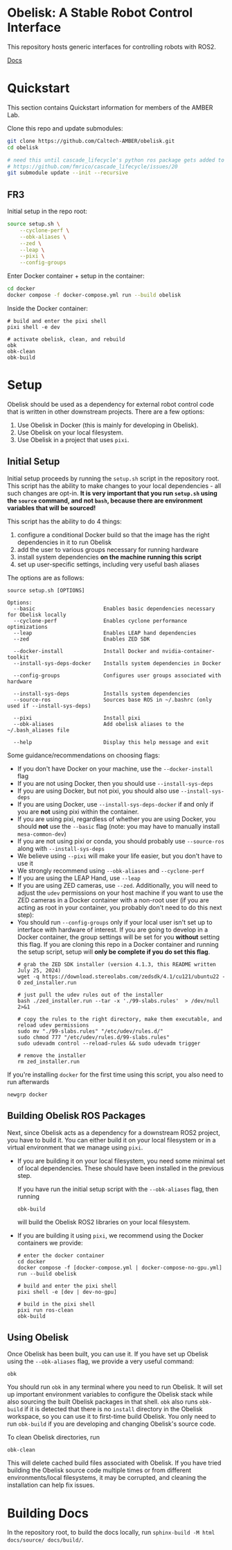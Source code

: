 # Obelisk: A Stable Robot Control Interface
This repository hosts generic interfaces for controlling robots with ROS2.

[Docs](https://caltech-amber.github.io/obelisk/)

# Quickstart

This section contains Quickstart information for members of the AMBER Lab.

Clone this repo and update submodules:
```bash
git clone https://github.com/Caltech-AMBER/obelisk.git
cd obelisk

# need this until cascade_lifecycle's python ros package gets added to the ROS index
# https://github.com/fmrico/cascade_lifecycle/issues/20
git submodule update --init --recursive
```

## FR3
Initial setup in the repo root:
```bash
source setup.sh \
    --cyclone-perf \
    --obk-aliases \
    --zed \
    --leap \
    --pixi \
    --config-groups
```

Enter Docker container + setup in the container:
```bash
cd docker
docker compose -f docker-compose.yml run --build obelisk
```

Inside the Docker container:
```
# build and enter the pixi shell
pixi shell -e dev

# activate obelisk, clean, and rebuild
obk
obk-clean
obk-build
```

# Setup
Obelisk should be used as a dependency for external robot control code that is written in other downstream projects. There are a few options:
1. Use Obelisk in Docker (this is mainly for developing in Obelisk).
2. Use Obelisk on your local filesystem.
3. Use Obelisk in a project that uses `pixi`.

## Initial Setup
Initial setup proceeds by running the `setup.sh` script in the repository root. This script has the ability to make changes to your local dependencies - all such changes are opt-in. **It is very important that you run `setup.sh` using the `source` command, and not `bash`, because there are environment variables that will be sourced!**

This script has the ability to do 4 things:
1. configure a conditional Docker build so that the image has the right dependencies in it to run Obelisk
2. add the user to various groups necessary for running hardware
3. install system dependencies **on the machine running this script**
4. set up user-specific settings, including very useful bash aliases

The options are as follows:
```
source setup.sh [OPTIONS]

Options:
  --basic                      Enables basic dependencies necessary for Obelisk locally
  --cyclone-perf               Enables cyclone performance optimizations
  --leap                       Enables LEAP hand dependencies
  --zed                        Enables ZED SDK

  --docker-install             Install Docker and nvidia-container-toolkit
  --install-sys-deps-docker    Installs system dependencies in Docker

  --config-groups              Configures user groups associated with hardware

  --install-sys-deps           Installs system dependencies
  --source-ros                 Sources base ROS in ~/.bashrc (only used if --install-sys-deps)

  --pixi                       Install pixi
  --obk-aliases                Add obelisk aliases to the ~/.bash_aliases file

  --help                       Display this help message and exit
```

Some guidance/recommendations on choosing flags:
* If you don't have Docker on your machine, use the `--docker-install` flag
* If you are not using Docker, then you should use `--install-sys-deps`
* If you are using Docker, but not pixi, you should also use `--install-sys-deps`
* If you are using Docker, use `--install-sys-deps-docker` if and only if you are **not** using pixi within the container.
* If you are using pixi, regardless of whether you are using Docker, you should **not** use the `--basic` flag (note: you may have to manually install `mesa-common-dev`)
* If you are not using pixi or conda, you should probably use `--source-ros` along with `--install-sys-deps`
* We believe using `--pixi` will make your life easier, but you don't have to use it
* We strongly recommend using `--obk-aliases` and `--cyclone-perf`
* If you are using the LEAP Hand, use `--leap`
* If you are using ZED cameras, use `--zed`. Additionally, you will need to adjust the `udev` permissions on your host machine if you want to use the ZED cameras in a Docker container with a non-root user (if you are acting as root in your container, you probably don't need to do this next step):
* You should run `--config-groups` only if your local user isn't set up to interface with hardware of interest. If you are going to develop in a Docker container, the group settings will be set for you **without** setting this flag. If you are cloning this repo in a Docker container and running the setup script, setup will **only be complete if you do set this flag**.
    ```
    # grab the ZED SDK installer (version 4.1.3, this README written July 25, 2024)
    wget -q https://download.stereolabs.com/zedsdk/4.1/cu121/ubuntu22 -O zed_installer.run

    # just pull the udev rules out of the installer
    bash ./zed_installer.run --tar -x './99-slabs.rules'  > /dev/null 2>&1

    # copy the rules to the right directory, make them executable, and reload udev permissions
    sudo mv "./99-slabs.rules" "/etc/udev/rules.d/"
    sudo chmod 777 "/etc/udev/rules.d/99-slabs.rules"
    sudo udevadm control --reload-rules && sudo udevadm trigger

    # remove the installer
    rm zed_installer.run
    ```

If you're installing `docker` for the first time using this script, you also need to run afterwards
```
newgrp docker
```

## Building Obelisk ROS Packages
Next, since Obelisk acts as a dependency for a downstream ROS2 project, you have to build it. You can either build it on your local filesystem or in a virtual environment that we manage using `pixi`.

* If you are building it on your local filesystem, you need some minimal set of local dependencies. These should have been installed in the previous step.

    If you have run the initial setup script with the `--obk-aliases` flag, then running
    ```
    obk-build
    ```
    will build the Obelisk ROS2 libraries on your local filesystem.
* If you are building it using `pixi`, we recommend using the Docker containers we provide:
    ```
    # enter the docker container
    cd docker
    docker compose -f [docker-compose.yml | docker-compose-no-gpu.yml] run --build obelisk

    # build and enter the pixi shell
    pixi shell -e [dev | dev-no-gpu]

    # build in the pixi shell
    pixi run ros-clean
    obk-build
    ```

## Using Obelisk
Once Obelisk has been built, you can use it. If you have set up Obelisk using the `--obk-aliases` flag, we provide a very useful command:
```
obk
```
You should run `obk` in any terminal where you need to run Obelisk. It will set up important environment variables to configure the Obelisk stack while also sourcing the built Obelisk packages in that shell. `obk` also runs `obk-build` if it is detected that there is no `install` directory in the Obelisk workspace, so you can use it to first-time build Obelisk. You only need to run `obk-build` if you are developing and changing Obelisk's source code.

To clean Obelisk directories, run
```
obk-clean
```
This will delete cached build files associated with Obelisk. If you have tried building the Obelisk source code multiple times or from different environments/local filesystems, it may be corrupted, and cleaning the installation can help fix issues.

# Building Docs
In the repository root, to build the docs locally, run `sphinx-build -M html docs/source/ docs/build/`.
